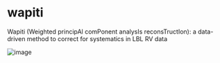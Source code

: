 # wapiti
Wapiti (Weighted principAl comPonent analysIs reconsTructIon): a data-driven method to correct for systematics in LBL RV data

![image](https://user-images.githubusercontent.com/76592606/225033833-63defe8d-95a3-42d6-aad6-b5f0dab73c03.png)
